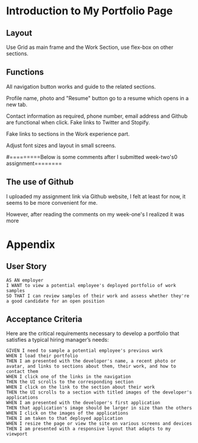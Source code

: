   # Introduction to My Portfolio Page

## Layout
Use Grid as main frame and the Work Section, use flex-box on other sections.

## Functions

All navigation button works and guide to the related sections.

Profile name, photo and "Resume" button go to a resume which opens in a new tab.

Contact information as required, phone number, email address and Github are functional when click. Fake links to Twitter and Stopify.

Fake links to sections in the Work experience part.

Adjust font sizes and layout in small screens.


#=========Below is some comments after I submitted week-two's0 assignment========

## The use of Github

I uploaded my assignment link via Github website, I felt at least for now, it seems to be more convenient for me. 

However, after reading the comments on my week-one's I realized it was more 


# Appendix

## User Story

```
AS AN employer
I WANT to view a potential employee's deployed portfolio of work samples
SO THAT I can review samples of their work and assess whether they're a good candidate for an open position
```


## Acceptance Criteria

Here are the critical requirements necessary to develop a portfolio that satisfies a typical hiring manager’s needs:

```
GIVEN I need to sample a potential employee's previous work
WHEN I load their portfolio
THEN I am presented with the developer's name, a recent photo or avatar, and links to sections about them, their work, and how to contact them
WHEN I click one of the links in the navigation
THEN the UI scrolls to the corresponding section
WHEN I click on the link to the section about their work
THEN the UI scrolls to a section with titled images of the developer's applications
WHEN I am presented with the developer's first application
THEN that application's image should be larger in size than the others
WHEN I click on the images of the applications
THEN I am taken to that deployed application
WHEN I resize the page or view the site on various screens and devices
THEN I am presented with a responsive layout that adapts to my viewport
```
